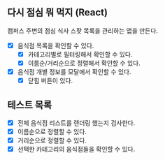## 다시 점심 뭐 먹지 (React)

캠퍼스 주변의 점심 식사 스팟 목록을 관리하는 앱을 만든다.

- [x] 음식점 목록을 확인할 수 있다.
  - [x] 카테고리별로 필터링해서 확인할 수 있다.
  - [x] 이름순/거리순으로 정렬해서 확인할 수 있다.
- [x] 음식점 개별 정보를 모달에서 확인할 수 있다.
  - [x] 닫힘 버튼이 있다.

## 테스트 목록

- [x] 전체 음식점 리스트를 렌더링 했는지 검사한다.
- [x] 이름순으로 정렬할 수 있다.
- [x] 거리순으로 정렬할 수 있다.
- [x] 선택한 카테고리의 음식점들을 확인할 수 있다.
